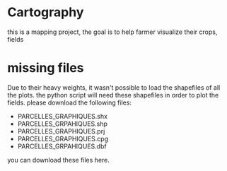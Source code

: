 # Cartography

this is a mapping project, the goal is to help farmer visualize their crops, fields

# missing files

Due to their heavy weights, it wasn't possible to load the shapefiles of all the plots. 
the python script will need these shapefiles in order to plot the fields. 
please download the following files:

- PARCELLES_GRAPHIQUES.shx
- PARCELLES_GRPAHIQUES.shp
- PARCELLES_GRAPHIQUES.prj
- PARCELLES_GRAPHIQUES.cpg
- PARCELLES_GRPAHIQUES.dbf

you can download these files here. 
